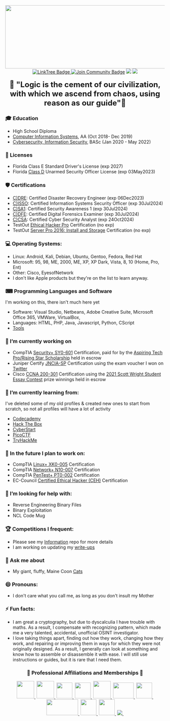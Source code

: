 <!--
**CodebenderCate/CodebenderCate** is a ✨ _special_ ✨ repository because its `README.md` (this file) appears on your GitHub profile.
-->

<div id="header" align="center">
  <img src="https://pbs.twimg.com/profile_banners/1354693430530756608/1651351984/1500x500" height="200" width="750"/>
</div> 
<div align="center">
<a href="https://linktr.ee/Codebender_cate">
    <img src="https://img.shields.io/badge/LinkTree-darkgreen?style=flat&logoColor=Green" alt="LinkTree Badge"/>
  </a>
<a href="https://discord.gg/24GeESzzrx"><img src="https://img.shields.io/discord/733027681184251937.svg?style=flat&label=Join%20Community&color=7289DA" alt="Join Community Badge"/></a>
<a href="https://twitter.com/Codebender_Cate" ><img src="https://img.shields.io/twitter/follow/Codebender_Cate.svg?style=social" /></a>
<a href="https://instagram.com/Codebender.Cate" ><img src="https://img.shields.io/badge/Instagram-white?style=for-the-badge&logo=instagram&logoColor=E4405F&style=social"/></a>
  <br></br>
  <font size="+2">
  <b>🖖 "Logic is the cement of our civilization, with which we ascend from chaos, using reason as our guide"🖖</b>
  </font>
</div>

### 🎓 Education
- High School Diploma
- [Computer Information Systems](https://pensacolastate.smartcatalogiq.com/2018-2019/Catalog/Academic-Programs/Associate-in-Arts-Program/Associate-in-Arts-Programs-of-Study/Computer-Information-Systems-Advising-Track), AA (Oct 2018- Dec 2019)
- [Cybersecurity, Information Security](https://pensacolastate.smartcatalogiq.com/2020-2021/Catalog/Programs-of-Study/Baccalaureate-Degrees/Baccalaureate-Degree-Programs/BAS-Cybersecurity), BASc (Jan 2020 - May 2022)

### 💼 Licenses
- Florida Class E Standard Driver's License (exp 2027)
- Florida [Class D](https://licensing.freshfromflorida.com/access/individual.aspx?TYPE=INDIVIDUAL&CATEGORY=D%20&COUNTY=09&LICENSE=D%201829380&STATUS=IND_DETAIL) Unarmed Security Officer License (exp 03May2023)

### 🛡️ Certifications
- [C)DRE](https://drive.google.com/file/d/1q4SJhJxGPgoTHJmcXNeK-Skjn7QshvXe/view): Certified Disaster Recovery Engineer (exp 06Dec2023)
- [C)ISSO](https://drive.google.com/file/d/1Z4lmvVrABiW3DgxazZX7M4DJzorUqEQU/view): Certified Information Systems Security Officer (exp 30Jul2024)
- [C)SA1](https://drive.google.com/file/d/1PoYAVuy9x_3r3ubw7jWCRP4ubokIpBTn/view): Certified Security Awareness 1 (exp 30Jul2024)
- [C)DFE](https://drive.google.com/file/d/1-_p67ouIrKnVYdgggeQcNkhHrTuyvfbU/view): Certified Digital Forensics Examiner (exp 30Jul2024)
- [C)CSA](https://drive.google.com/file/d/1A_57y7av1TWd7O-_0nvBvo2IAbYEuzVl/view): Certified Cyber Security Analyst (exp 24Oct2024)
- TestOut [Ethical Hacker Pro](https://certification.testout.com/verifycert?certificateId=6-2C6-LRQPV) Certification (no exp)
- TestOut [Server Pro 2016: Install and Storage](https://certification.testout.com/verifycert?certificateId=6-2C6-9A29P) Certification (no exp)

### 💻 Operating Systems:
- Linux: Android, Kali, Debian, Ubuntu, Gentoo, Fedora, Red Hat
- Microsoft: 95, 98, ME, 2000, ME, XP, XP Dark, Vista, 8, 10 (Home, Pro, Ent)
- Other: Cisco, EyesofNetwork
- I don't like Apple products but they're on the list to learn anyway.

### ⌨ Programming Languages and Software
I'm working on this, there isn't much here yet
- Software: Visual Studio, Netbeans, Adobe Creative Suite, Microsoft Office 365, VMWare, VirtualBox,
- Languages: HTML, PHP, Java, Javascript, Python, CScript
- [Tools](https://github.com/CodebenderCate/Hacking-Tools)

### 🔭 I’m currently working on
- CompTIA [Security+ SY0-601](https://www.comptia.org/certifications/security) Certification, paid for by the [Aspiring Tech Pro/Rising Star Scholarship](https://www.comptia.org/newsroom/2021/04/23/comptia-opens-new-round-of-aspiring-tech-pro-scholarship-awards-announces-most-recent-winners) held in escrow
- Juniper Certify [JNCIA-SP](https://www.juniper.net/us/en/training/certification/tracks/service-provider-routing-switching/jncis-sp.html) Certification using the exam voucher I won on [Twitter](https://twitter.com/JBizzle703/status/1539744190258708480)
- Cisco [CCNA 200-301](https://www.cisco.com/c/en/us/training-events/training-certifications/certifications/associate/ccna.html) Certification using the [2021 Scott Wright Student Essay Contest](ttps://www.nisod.org/2021-student-essay-winner-allison-c-dugas/) prize winnings held in escrow

### 🌱 I’m currently learning from: 
I've deleted some of my old profiles & created new ones to start from scratch, so not all profiles will have a lot of activity
- [Codecademy](https://www.codecademy.com/profiles/Codebender_Cate)
- [Hack The Box](https://app.hackthebox.com/profile/overview)
- [CyberStart](https://play.cyberstart.com/)
- [PicoCTF](https://play.picoctf.org/users/Codebender_Cate)
- [TryHackMe](https://tryhackme.com/p/CodebenderCate)

### 🔮 In the future I plan to work on:
- CompTIA [Linux+ XK0-005](https://www.comptia.org/certifications/linux) Certification
- CompTIA [Network+ N10-007](https://www.comptia.org/certifications/network) Certification
- CompTIA [PenTest+ PT0-002](https://www.comptia.org/certifications/pentest) Certification
- EC-Council [Certified Ethical Hacker (CEH)](https://iclass.eccouncil.org/our-courses/certified-ethical-hacker-ceh/?utm_source=ecc-menu&utm_medium=eccreferral&utm_campaign=ceh-course-page#train) Certification

### 🤔 I’m looking for help with:
- Reverse Engineering Binary Files
- Binary Exploitation
- NCL Code Mug

### 🏆 Competitions I frequent:
- Please see my [Information](https://github.com/CodebenderCate/Cybersecurity-Information/blob/main/Collegiate%20Cyber%20Competitions.md/) repo for more details
- I am working on updating my [write-ups](https://github.com/CodebenderCate/Write-Ups)

### 💬 Ask me about
- My giant, fluffy, Maine Coon [Cats](https://www.instagram.com/shadow.and.kira/)

### 😄 Pronouns:
- I don't care what you call me, as long as you don't insult my Mother

### ⚡ Fun facts:
- I am great a cryptography, but due to dyscalculia I have trouble with maths. As a result, I compensate with recognizing pattern, which made me a very talented, accidental, unofficial OSINT investigator.
- I love taking things apart, finding out how they work, changing how they work, and repairing or improving them in ways for which they were not originally designed. As a result, I generally can look at something and know how to assemble or disassemble it with ease. I will still use instructions or guides, but it is rare that I need them.
</div>

<div align="center">

### 🤝 Professional Affiliations and Memberships 🤝

</div>

<div align="center">
  <a href="https://www.pensacolastate.edu/academics/robinson-honors-program/"><img src="https://scontent-atl3-1.xx.fbcdn.net/v/t1.6435-9/69058936_482861418945203_3076606265216991232_n.jpg?_nc_cat=102&ccb=1-7&_nc_sid=09cbfe&_nc_ohc=tR_SPjgAZYwAX80fRGy&tn=qQJ7My6ER6c3jkRy&_nc_ht=scontent-atl3-1.xx&oh=00_AT9mRcIKAYOXwDqqf8P0lZin34lFZXzFvdr1HrbIY_5Jlg&oe=630E564A" width="55" height="55"/>&nbsp;</a>
  <a href="https://www.comptia.org/membership"><img src="https://scontent-atl3-1.xx.fbcdn.net/v/t1.18169-9/13413757_10154248266969137_743182252710343124_n.jpg?_nc_cat=104&ccb=1-7&_nc_sid=09cbfe&_nc_ohc=kaqZFFH28cgAX-uuC6s&_nc_ht=scontent-atl3-1.xx&oh=00_AT-z0qyxjGoPEdzbsG7LQMpVqB3kos5U3HFnE66HDBRuww&oe=630BBC47" width="55" height="55"/>&nbsp;</a>
  <a href="https://www.wicysmilitary.org/"><img src="https://scontent-atl3-1.xx.fbcdn.net/v/t39.30808-6/269386094_125380009952295_2251827549635529207_n.png?_nc_cat=104&ccb=1-7&_nc_sid=09cbfe&_nc_ohc=7ulm-O1BtUoAX-f6zn-&_nc_ht=scontent-atl3-1.xx&oh=00_AT_VKwLvxKFZXjg8FSZs5xEGyjz8MaU_9b6ta1VFfMfCJg&oe=62ECFF2D" width="50" height="50"/>&nbsp;</a>
  <a href="https://www.issa.org/?fbclid=IwAR0u-uLN4q5K6S9udjjQHVREsP5sbEu6kk4-TPQ9MGpEuYvuLBwquIqCJBY"><img src="https://www.brighttalk.com/wp-content/uploads/2019/07/ISSA-icon.png" width="50" height="50"/>&nbsp;</a>
  <a href="https://pensacola.afceachapters.org/"><img src="https://fweda-75c5.kxcdn.com/wp-content/uploads/2022/03/AFCEA-Blue-Angels-LOGO-Good-223x300.png" width="55" height="55"/>&nbsp;</a>
  <a href="https://swe.org/"><img src="https://upload.wikimedia.org/wikipedia/en/thumb/0/0e/Society_of_Women_Engineers_logo.svg/1200px-Society_of_Women_Engineers_logo.svg.png" width="65" height="50"/>&nbsp;</a>
  <a href="https://womenscyberjutsu.org/default.aspx"><img src="https://res.cloudinary.com/crunchbase-production/image/upload/c_lpad,f_auto,q_auto:eco,dpr_1/v1499839703/hmhusxn7z5m1nqjgjlet.png" width="50" height="50"/>&nbsp;</a>
    <a href="https://engage.isaca.org/tallahasseechapter/home"><img src="https://scontent-atl3-1.xx.fbcdn.net/v/t1.18169-9/307375_351645314944994_217829006_n.png?_nc_cat=104&ccb=1-7&_nc_sid=e3f864&_nc_ohc=lPCqAmv1rDsAX_5HLIO&tn=qQJ7My6ER6c3jkRy&_nc_ht=scontent-atl3-1.xx&oh=00_AT_fGZmUP9XS7Q9wL5dza-FqqMuGpR3yFWyfV_1HMSLZqw&oe=630B6422" width="100" height="50"/>&nbsp;</a>
  <a href="https://engage.isaca.org/tallahasseechapter/sheleadstech"><img src="https://mlsvc01-prod.s3.amazonaws.com/6b88b23a201/97a4950f-7db5-45f7-bf44-b3b7675b97a5.png?ver=1547501129000" width="50" height="50"/>&nbsp;</a>
    <a href="https://www.ndia.org/"><img src="https://countdowntoveteransday.info/images/logos/NDIA_seal.jpg" width="50" height="50"/>&nbsp;</a>
  <a href="https://www.ndia.org/about/affiliates"><img src="https://www.ndia.org/-/media/sites/ndia/about/2022_affiliate_logos_print_only.ashx"/>&nbsp;
</div></a>
